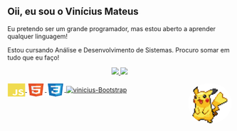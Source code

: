 ## Oii, eu sou o Vinícius Mateus
Eu pretendo ser um grande programador, mas estou aberto a aprender qualquer linguagem!

Estou cursando Análise e Desenvolvimento de Sistemas.
Procuro somar em tudo que eu faço!

<div align="center">
  <a href="https://github.com/ViniMateusPR">
  <img height="180em" src="https://github-readme-stats.vercel.app/api?username=ViniMateusPR&show_icons=true&theme=dracula&include_all_commits=true&count_private=true"/>
  <img height="180em" src="https://github-readme-stats.vercel.app/api/top-langs/?username=ViniMateusPR&layout=compact&langs_count=7&theme=dracula"/>
</div>

<div style="display: inline_block"><br>
  <img align="center" alt="Rafa-Js" height="30" width="40" src="https://raw.githubusercontent.com/devicons/devicon/master/icons/javascript/javascript-plain.svg">
  <img align="center" alt="Rafa-HTML" height="30" width="40" src="https://raw.githubusercontent.com/devicons/devicon/master/icons/html5/html5-original.svg">
  <img align="center" alt="Rafa-CSS" height="30" width="40" src="https://raw.githubusercontent.com/devicons/devicon/master/icons/css3/css3-original.svg"> 
  <img align="center" alt="vinicius-Bootstrap" height="30" width="40" src="https://i.pinimg.com/564x/86/ad/01/86ad01aac334ed269e9d33dab95a2217.jpg"/>
  <img align="right" alt="Rafa-pic" height="90" style="border-radius:50px;" src="https://raw.githubusercontent.com/PokeAPI/sprites/master/sprites/pokemon/versions/generation-v/black-white/animated/female/25.gif">
</div>

  
 
  
 
